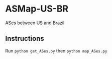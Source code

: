 # ASMap-US-BR
ASes between US and Brazil

## Instructions
Run `python get_ASes.py` then `python map_ASes.py`
